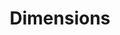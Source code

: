 ---
bigquery: https://console.cloud.google.com/bigquery?p=covid-19-dimensions-ai&page=table&d=data&t=publications
contributors: Digital Science, https://www.digital-science.com/
cost: Free for personal, non-commercial use.
description: Dimensions contains more than 100 million publications, ranging from
  articles published in scholarly journals, books and book chapters, to preprints
  and conference proceedings. All publications are contextualized with linked data
  sets, funding, publications, patents, clinical trials, and policy documents. You
  can also view associated categories, funders, institutions, and researcher profiles.
documentation: https://docs.dimensions.ai/bigquery/index.html
last_edit: Mon, 04 Apr 2022 19:04:00 GMT
location: https://www.dimensions.ai/products/free/
maintained_by: Digital Science, https://www.digital-science.com/
schema_fields: '[''pmcid'', ''ipcr'', ''funder_countries'', ''relationships'', ''funding_gbp'',
  ''funder_org_cities'', ''acknowledgements'', ''date_normal'', ''original_assignee'',
  ''associated_publication_pmid'', ''acronym'', ''mesh_terms'', ''research_org_cities'',
  ''kind'', ''open_access_categories'', ''priority_date'', ''category_sdg'', ''concepts'',
  ''original_assignee_orgs'', ''isbn'', ''altmetrics'', ''funder_org_acronyms'', ''priority_year'',
  ''jurisdiction'', ''eisbn'', ''assignee_countries'', ''repository_name'', ''pages'',
  ''end_date'', ''metrics'', ''start_year'', ''filing_year'', ''editors'', ''research_org_countries'',
  ''name'', ''original_assignee_countries'', ''granted_date'', ''address'', ''type'',
  ''publication_ids'', ''journal'', ''original_abstract'', ''gender'', ''funding_currency'',
  ''research_orgs'', ''researcher_ids'', ''associated_publication_doi'', ''clinical_trial_ids'',
  ''parent_id'', ''conditions'', ''types'', ''linkout'', ''publisher'', ''repository_id'',
  ''funding_chf'', ''research_org_state_codes'', ''publication_year'', ''end_year'',
  ''language'', ''acronyms'', ''resulting_publication_ids'', ''publication_date'',
  ''funding_cny'', ''funder_orgs'', ''active_years'', ''date_inserted'', ''filing_status'',
  ''proceedings_title'', ''established'', ''family_id'', ''assignee_orgs'', ''wikipedia_url'',
  ''source_id'', ''pmid'', ''category_bra'', ''start_date'', ''category_for'', ''research_org_state_names'',
  ''funding_aud'', ''current_assignee_orgs'', ''current_assignee_countries'', ''volume'',
  ''authors'', ''categories'', ''associated_publication_id'', ''status'', ''description'',
  ''research_org_city_names'', ''filing_date'', ''resulting_publication_doi'', ''funding_nzd'',
  ''arxiv_id'', ''category_hrcs_rac'', ''external_ids'', ''issue'', ''original_title'',
  ''current_assignee'', ''embargo_date'', ''legal_status'', ''doi'', ''investigators'',
  ''date'', ''year'', ''grant_number'', ''funding_jpy'', ''funding_amount'', ''supporting_grant_ids'',
  ''id'', ''journal_lists'', ''aliases'', ''research_org_country_names'', ''reference_ids'',
  ''category_hrcs_hc'', ''citations'', ''links'', ''expiration_year'', ''book_series_title'',
  ''date_online'', ''family_members_ids'', ''funder_org'', ''category_icrp_ct'', ''subtitles'',
  ''email_address'', ''patent_ids'', ''repository_url'', ''citation_string'', ''expiration_date'',
  ''foa_number'', ''date_imported_gbq'', ''organisation_details'', ''funding_details'',
  ''title'', ''date_print'', ''registry'', ''category_rcdc'', ''category_uoa'', ''funding_usd'',
  ''mesh_headings'', ''created_date'', ''application_number'', ''category_hra'', ''legal_events'',
  ''funding_eur'', ''cited_by_ids'', ''license'', ''conference'', ''associated_publication_arxiv_id'',
  ''funder_org_countries'', ''granted_year'', ''date_modified'', ''funder_org_state_codes'',
  ''book_title'', ''inventor_names'', ''family_count'', ''associated_grant_ids'',
  ''phase'', ''interventions'', ''cpc'', ''citations_count'', ''abstract'', ''brief_title'',
  ''category_icrp_cso'', ''funding_cad'', ''labels'', ''open_access_categories_v2'']'
shortname: dimensions
tags:
- scholarly literature
- patents
- funding
- clinical trials
- academic profiles
terms_of_use: 'Use of both the Dimensions COVID-19 dataset and full Dimensions dataset
  are subject to the Dimensions Terms of use: https://www.dimensions.ai/policies-terms-legal '
title: Dimensions
uuid: dcff88bd-fe6b-4fdb-8159-809bf9d7bc1c
---